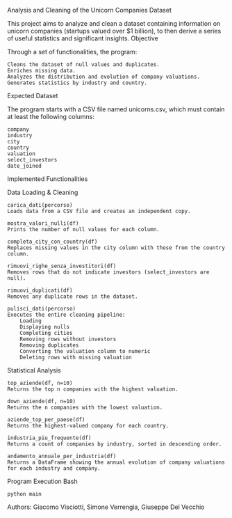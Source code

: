 Analysis and Cleaning of the Unicorn Companies Dataset

This project aims to analyze and clean a dataset containing information on unicorn companies (startups valued over $1 billion), to then derive a series of useful statistics and significant insights.
Objective

Through a set of functionalities, the program:

    Cleans the dataset of null values and duplicates.
    Enriches missing data.
    Analyzes the distribution and evolution of company valuations.
    Generates statistics by industry and country.

Expected Dataset

The program starts with a CSV file named unicorns.csv, which must contain at least the following columns:

    company
    industry
    city
    country
    valuation
    select_investors
    date_joined

Implemented Functionalities

Data Loading & Cleaning

    carica_dati(percorso)
    Loads data from a CSV file and creates an independent copy.

    mostra_valori_nulli(df)
    Prints the number of null values for each column.

    completa_city_con_country(df)
    Replaces missing values in the city column with those from the country column.

    rimuovi_righe_senza_investitori(df)
    Removes rows that do not indicate investors (select_investors are null).

    rimuovi_duplicati(df)
    Removes any duplicate rows in the dataset.

    pulisci_dati(percorso)
    Executes the entire cleaning pipeline:
        Loading
        Displaying nulls
        Completing cities
        Removing rows without investors
        Removing duplicates
        Converting the valuation column to numeric
        Deleting rows with missing valuation

Statistical Analysis

    top_aziende(df, n=10)
    Returns the top n companies with the highest valuation.

    down_aziende(df, n=10)
    Returns the n companies with the lowest valuation.

    aziende_top_per_paese(df)
    Returns the highest-valued company for each country.

    industria_piu_frequente(df)
    Returns a count of companies by industry, sorted in descending order.

    andamento_annuale_per_industria(df)
    Returns a DataFrame showing the annual evolution of company valuations for each industry and company.

Program Execution
Bash

    python main

Authors: Giacomo Visciotti, Simone Verrengia, Giuseppe Del Vecchio
